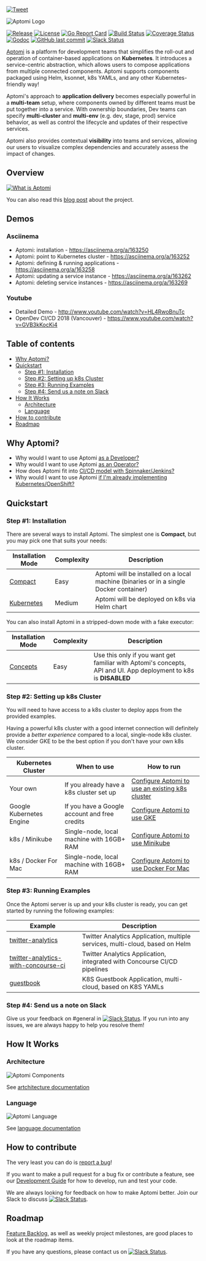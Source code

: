 [![Tweet](https://img.shields.io/twitter/url/http/shields.io.svg?style=social)](https://twitter.com/intent/tweet?text=Check%20out%20Aptomi,%20intelligent%20service%20delivery%20platform%20for%20Kubernetes%20(http://aptomi.io)&url=https://github.com/Aptomi/aptomi&via=_aptomi&hashtags=kubernetes,docker,go,containers,microservices,helm,ops,dev,devops,cicd,continuousdelivery,software)

![Aptomi Logo](images/aptomi-logo-new.png)

[![Release](https://img.shields.io/github/release/Aptomi/aptomi.svg)](https://github.com/Aptomi/aptomi/releases/latest)
[![License](https://img.shields.io/github/license/Aptomi/aptomi.svg)](https://github.com/Aptomi/aptomi/LICENSE.md)
[![Go Report Card](https://goreportcard.com/badge/github.com/Aptomi/aptomi)](https://goreportcard.com/report/github.com/Aptomi/aptomi)
[![Build Status](https://ci.aptomi.io/buildStatus/icon?job=aptomi%20-%20tests)](https://ci.aptomi.io/job/aptomi%20-%20tests/)
[![Coverage Status](https://coveralls.io/repos/github/Aptomi/aptomi/badge.svg)](https://coveralls.io/github/Aptomi/aptomi)
[![Godoc](https://godoc.org/github.com/Aptomi/aptomi?status.svg)](https://godoc.org/github.com/Aptomi/aptomi)
[![GitHub last commit](https://img.shields.io/github/last-commit/Aptomi/aptomi.svg)](https://github.com/Aptomi/aptomi/commits/master)
[![Slack Status](https://img.shields.io/badge/slack-join_channel-ff69b4.svg)](http://slack.aptomi.io)

[Aptomi](http://aptomi.io) is a platform for development teams that simplifies the roll-out and operation of container-based applications on **Kubernetes**. It introduces a service-centric abstraction, which allows users to compose applications from multiple connected components. Aptomi supports components packaged using Helm, ksonnet, k8s YAMLs, and any other Kubernetes-friendly way!

Aptomi's approach to **application delivery** becomes especially powerful in a **multi-team** setup, where components owned by different teams must be put together into a service. With ownership boundaries, Dev teams can specify **multi-cluster** and **multi-env** (e.g. dev, stage, prod) service behavior, as well as control the lifecycle and updates of their respective services.

Aptomi also provides contextual **visibility** into teams and services, allowing our users to visualize complex dependencies and accurately assess the impact of changes. 

## Overview

[![What is Aptomi](images/aptomi-overview-ng.png)](https://www.youtube.com/watch?v=j4DVtZvMqGg)

You can also read this [blog post](https://superuser.openstack.org/articles/aptomi-application-delivery-engine-k8s/) about the project.

## Demos

### Asciinema
* Aptomi: installation - https://asciinema.org/a/163250
* Aptomi: point to Kubernetes cluster - https://asciinema.org/a/163252
* Aptomi: defining & running applications - https://asciinema.org/a/163258
* Aptomi: updating a service instance - https://asciinema.org/a/163262
* Aptomi: deleting service instances - https://asciinema.org/a/163269

### Youtube
* Detailed Demo - http://www.youtube.com/watch?v=HL4RwoBnuTc
* OpenDev CI/CD 2018 (Vancouver) - https://www.youtube.com/watch?v=GVB3kKocKi4 

## Table of contents
<!-- START doctoc generated TOC please keep comment here to allow auto update -->
<!-- DON'T EDIT THIS SECTION, INSTEAD RE-RUN doctoc TO UPDATE -->


- [Why Aptomi?](#why-aptomi)
- [Quickstart](#quickstart)
  - [Step #1: Installation](#step-1-installation)
  - [Step #2: Setting up k8s Cluster](#step-2-setting-up-k8s-cluster)
  - [Step #3: Running Examples](#step-3-running-examples)
  - [Step #4: Send us a note on Slack](#step-4-send-us-a-note-on-slack)
- [How It Works](#how-it-works)
  - [Architecture](#architecture)
  - [Language](#language)
- [How to contribute](#how-to-contribute)
- [Roadmap](#roadmap)

<!-- END doctoc generated TOC please keep comment here to allow auto update -->

## Why Aptomi?

* Why would I want to use Aptomi [as a Developer?](docs/benefits.md#for-developers)
* Why would I want to use Aptomi [as an Operator?](docs/benefits.md#for-operators)
* How does Aptomi fit into [CI/CD model with Spinnaker/Jenkins?](docs/benefits.md#how-aptomi-fits-into-cicd-jenkins-spinnaker)
* Why would I want to use Aptomi [if I'm already implementing Kubernetes/OpenShift?](docs/benefits.md#why-would-i-want-to-use-aptomi-if-im-already-implementing-kubernetesopenshift)

## Quickstart

### Step #1: Installation
There are several ways to install Aptomi. The simplest one is **Compact**, but you may pick one that suits your needs:

Installation Mode     | Complexity | Description
----------------------|------------|-------------
[Compact](docs/install_compact.md) | Easy | Aptomi will be installed on a local machine (binaries or in a single Docker container)
[Kubernetes](docs/install_kubernetes.md) | Medium | Aptomi will be deployed on k8s via Helm chart

You can also install Aptomi in a stripped-down mode with a fake executor:

Installation Mode     | Complexity | Description
----------------------|------------|-------------
[Concepts](docs/install_concepts.md) | Easy | Use this only if you want get familiar with Aptomi's concepts, API and UI. App deployment to k8s is **DISABLED**

### Step #2: Setting up k8s Cluster

You will need to have access to a k8s cluster to deploy apps from the provided examples.

Having a powerful k8s cluster with a good internet connection will definitely provide a *better experience* compared to a local, single-node k8s cluster. We consider GKE to be the best option if you don't have your own k8s cluster.

Kubernetes Cluster | When to use     | How to run
------------|-----------------|-----------
Your own    | If you already have a k8s cluster set up | [Configure Aptomi to use an existing k8s cluster](docs/k8s_own.md)
Google Kubernetes Engine | If you have a Google account and free credits | [Configure Aptomi to use GKE](docs/k8s_gke.md)
k8s / Minikube | Single-node, local machine with 16GB+ RAM | [Configure Aptomi to use Minikube](docs/k8s_minikube.md)
k8s / Docker For Mac | Single-node, local machine with 16GB+ RAM | [Configure Aptomi to use Docker For Mac](docs/k8s_docker_for_mac.md)

### Step #3: Running Examples

Once the Aptomi server is up and your k8s cluster is ready, you can get started by running the following examples:

Example    | Description
-----------|------------
[twitter-analytics](examples/twitter-analytics) | Twitter Analytics Application, multiple services, multi-cloud, based on Helm
[twitter-analytics-with-concourse-ci](examples/twitter-analytics-with-concourse-ci) | Twitter Analytics Application, integrated with Concourse CI/CD pipelines
[guestbook](examples/guestbook) | K8S Guestbook Application, multi-cloud, based on K8S YAMLs

### Step #4: Send us a note on Slack

Give us your feedback on #general in [![Slack Status](https://img.shields.io/badge/slack-join_channel-ff69b4.svg)](http://slack.aptomi.io). If you run into any issues, we are always happy to help you resolve them! 

## How It Works

### Architecture
![Aptomi Components](images/aptomi-components.png) 

See [artchitecture documentation](docs/architecture.md)

### Language
![Aptomi Language](images/aptomi-language.png)

See [language documentation](docs/language.md)

## How to contribute
The very least you can do is [report a bug](https://github.com/Aptomi/aptomi/issues)!

If you want to make a pull request for a bug fix or contribute a feature, see our [Development Guide](docs/dev_guide.md) for how to develop, run and test your code.

We are always looking for feedback on how to make Aptomi better. Join our Slack to discuss [![Slack Status](https://img.shields.io/badge/slack-join_channel-ff69b4.svg)](http://slack.aptomi.io).

## Roadmap
[Feature Backlog](https://github.com/Aptomi/aptomi/milestone/11), as well as weekly project milestones, are good places to look at the roadmap items.

If you have any questions, please contact us on [![Slack Status](https://img.shields.io/badge/slack-join_channel-ff69b4.svg)](http://slack.aptomi.io).
